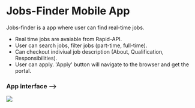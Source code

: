 # Jobs-Finder Mobile App
Jobs-finder is a app where user can find real-time jobs.
- Real time jobs are avaiable from Rapid-API.
- User can search jobs, filter jobs (part-time, full-time).
- Can checkout indiviual job description (About, Qualification, Responsibilities).
- User can apply. 'Apply' button will navigate to the browser and get the portal.

### App interface -->
![](site1.jpg|width=100px)
